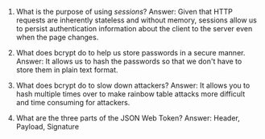 <!-- Answers to the Short Answer Essay Questions go here -->

1. What is the purpose of using _sessions_?
   Answer: Given that HTTP requests are inherently stateless and without memory, sessions allow us to persist authentication information about the client to the server even when the page changes.

2. What does bcrypt do to help us store passwords in a secure manner.
   Answer: It allows us to hash the passwords so that we don't have to store them in plain text format.

3. What does bcrypt do to slow down attackers?
   Answer: It allows you to hash multiple times over to make rainbow table attacks more difficult and time consuming for attackers.

4. What are the three parts of the JSON Web Token?
   Answer: Header, Payload, Signature
